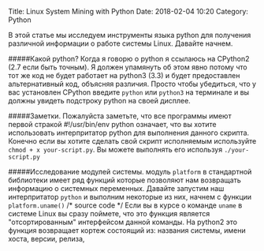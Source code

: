 Title: Linux System Mining with Python
Date: 2018-02-04 10:20
Category: Python

В этой статье мы исследуем инструменты языка python для получения различной информации о 
работе системы Linux. Давайте начнем.

#####Какой python?
Когда я говорю о python я ссылаюсь на CPython2 (2.7 если быть точным). Я должен упамянуть об
этом явно потому что тот же код не будет работает на python3 (3.3) и будет предоставлен
альтернативный код, объясняя различия. Просто чтобы убедиться, что у вас установлен CPython
введите `python` или `python3` на терминале и вы должны увидеть подстроку python на своей дисплее.

#####Заметки.
Пожалуйста заметьте, что все программы имеют первой стракой #!/usr/bin/env python означает,
что вы хотите использовать интерпритатор python для выполнения данного скрипта.
Конечно если вы хотите сделать свой скрипт исполняемым используйте 
`chmod + x your-script.py`. Вы можете выполнять его используя `./your-script.py`

#####Исследование модулей системы.
модуль `platform` в стандартной библиотеки имеет ряд функций которые позволяют нам возвращать
информацию о системных переменных. Давайте запустим наш интерпритатор `python` и выполним
некоторые из них, начнем с функции `platform.uname()`
    /* source code */
Если вы в курсе о команде `uname` в системе Linux вы сразу поймете, что это функция является
"отсортированным" интерфейсом данной команды. На python2 это функция возвращает кортеж 
состоящий из: названия системы, имени хоста, версии, релиза, 

